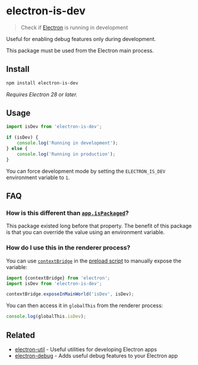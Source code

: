 # electron-is-dev

> Check if [Electron](https://electronjs.org) is running in development

Useful for enabling debug features only during development.

This package must be used from the Electron main process.

## Install

```sh
npm install electron-is-dev
```

*Requires Electron 28 or later.*

## Usage

```js
import isDev from 'electron-is-dev';

if (isDev) {
	console.log('Running in development');
} else {
	console.log('Running in production');
}
```

You can force development mode by setting the `ELECTRON_IS_DEV` environment variable to `1`.

## FAQ

### How is this different than [`app.isPackaged`](https://www.electronjs.org/docs/api/app#appispackaged-readonly)?

This package existed long before that property. The benefit of this package is that you can override the value using an environment variable.

### How do I use this in the renderer process?

You can use [`contextBridge`](https://www.electronjs.org/docs/latest/api/context-bridge) in the [preload script](https://www.electronjs.org/docs/latest/tutorial/tutorial-preload) to manually expose the variable:

```js
import {contextBridge} from 'electron';
import isDev from 'electron-is-dev';

contextBridge.exposeInMainWorld('isDev', isDev);
```

You can then access it in `globalThis` from the renderer process:

```js
console.log(globalThis.isDev);
```

## Related

- [electron-util](https://github.com/sindresorhus/electron-util) - Useful utilities for developing Electron apps
- [electron-debug](https://github.com/sindresorhus/electron-debug) - Adds useful debug features to your Electron app
